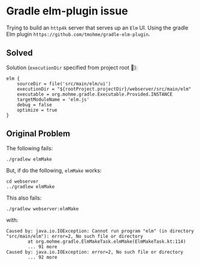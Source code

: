 # Gradle elm-plugin issue

Trying to build an `http4k` server that serves up an `Elm` UI. Using the gradle Elm plugin `https://github.com/tmohme/gradle-elm-plugin`.

## Solved

Solution (`executionDir` specified from project root 🤮):

```
elm {
    sourceDir = file('src/main/elm/ui')
    executionDir = "${rootProject.projectDir}/webserver/src/main/elm"
    executable = org.mohme.gradle.Executable.Provided.INSTANCE
    targetModuleName = 'elm.js'
    debug = false
    optimize = true
}
```

## Original Problem

The following fails:

```
./gradlew elmMake
 ```

But, if do the following, `elmMake` works:

```
cd webserver
../gradlew elmMake
 ``` 

This also fails:
```
./gradlew webserver:elmMake
```

with:
```
Caused by: java.io.IOException: Cannot run program "elm" (in directory "src/main/elm"): error=2, No such file or directory
        at org.mohme.gradle.ElmMakeTask.elmMake(ElmMakeTask.kt:114)
        ... 91 more
Caused by: java.io.IOException: error=2, No such file or directory
        ... 92 more
```